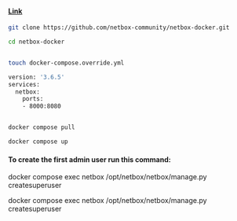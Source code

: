 

#### [Link](https://github.com/netbox-community/netbox-docker)

```bash
git clone https://github.com/netbox-community/netbox-docker.git
```

```bash
cd netbox-docker
```

```bash

touch docker-compose.override.yml

version: '3.6.5'
services:
  netbox:
    ports:
    - 8000:8080

```
```bash

docker compose pull

docker compose up
```



#### To create the first admin user run this command:

docker compose exec netbox /opt/netbox/netbox/manage.py createsuperuser



docker compose exec netbox /opt/netbox/netbox/manage.py createsuperuser
